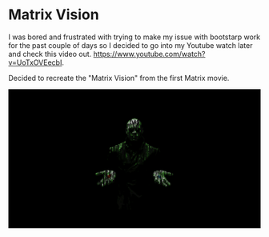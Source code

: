 # Matrix Vision

I was bored and frustrated with trying to make my issue with bootstarp work for the past couple of days so I decided to go into my Youtube watch later and check this video out. https://www.youtube.com/watch?v=UoTxOVEecbI.

Decided to recreate the "Matrix Vision" from the first Matrix movie.

![alt text](https://raw.githubusercontent.com/AsherAnd/Matrix-Vision/main/Screenshot%20(24).png)